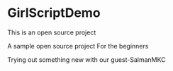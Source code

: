

# GirlScriptDemo
This is an open source project

A sample open source project
For the beginners

Trying out something new with our guest-SalmanMKC
